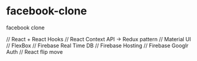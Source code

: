 # facebook-clone
facebook clone

// React + React Hooks
// React Context API -> Redux pattern
 // Material UI
 // FlexBox
 // Firebase Real Time DB
 // Firebase Hosting
 // Firebase Googlr Auth
 // React flip move

